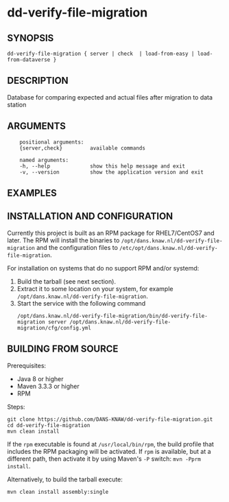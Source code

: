 dd-verify-file-migration
=========================

SYNOPSIS
--------

    dd-verify-file-migration { server | check  | load-from-easy | load-from-dataverse }


DESCRIPTION
-----------

Database for comparing expected and actual files after migration to data station


ARGUMENTS
---------

        positional arguments:
        {server,check}         available commands
        
        named arguments:
        -h, --help             show this help message and exit
        -v, --version          show the application version and exit

EXAMPLES
--------

<!-- Add examples of invoking this module from the command line or via HTTP other interfaces -->
    

INSTALLATION AND CONFIGURATION
------------------------------
Currently this project is built as an RPM package for RHEL7/CentOS7 and later. The RPM will install the binaries to
`/opt/dans.knaw.nl/dd-verify-file-migration` and the configuration files to `/etc/opt/dans.knaw.nl/dd-verify-file-migration`. 

For installation on systems that do no support RPM and/or systemd:

1. Build the tarball (see next section).
2. Extract it to some location on your system, for example `/opt/dans.knaw.nl/dd-verify-file-migration`.
3. Start the service with the following command
   ```
   /opt/dans.knaw.nl/dd-verify-file-migration/bin/dd-verify-file-migration server /opt/dans.knaw.nl/dd-verify-file-migration/cfg/config.yml 
   ```

BUILDING FROM SOURCE
--------------------
Prerequisites:

* Java 8 or higher
* Maven 3.3.3 or higher
* RPM

Steps:
    
    git clone https://github.com/DANS-KNAW/dd-verify-file-migration.git
    cd dd-verify-file-migration 
    mvn clean install

If the `rpm` executable is found at `/usr/local/bin/rpm`, the build profile that includes the RPM 
packaging will be activated. If `rpm` is available, but at a different path, then activate it by using
Maven's `-P` switch: `mvn -Pprm install`.

Alternatively, to build the tarball execute:

    mvn clean install assembly:single

